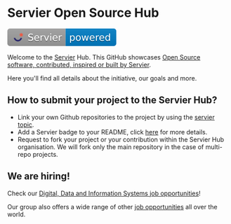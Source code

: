 # Servier Open Source Hub

![Servier Powered](https://raw.githubusercontent.com/servierhub/.github/main/badges/powered.svg)

Welcome to the [Servier](https://servier.com/) Hub.
This GitHub showcases [Open Source software, contributed, inspired or built by Servier](https://github.com/topics/servier).

Here you'll find all details about the initiative, our goals and more.

## How to submit your project to the Servier Hub?
* Link your own Github repositories to the project by using the [servier topic](https://github.com/topics/servier).
* Add a Servier badge to your README, click [here](https://github.com/servierhub/.github) for more details.
* Request to fork your project or your contribution within the Servier Hub organisation. We will fork only the main repository in the case of multi-repo projects.

## We are hiring!
Check our [Digital, Data and Information Systems job opportunities](https://jobs.servier.com/search/?createNewAlert=false&q=&optionsFacetsDD_customfield4=Digital%2C+Data+%26+Syst%C3%A8mes+d%27information)!

Our group also offers a wide range of other [job opportunities](https://jobs.servier.com/?locale=en_GB) all over the world.
